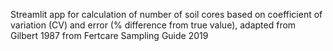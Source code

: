Streamlit app for calculation of number of soil cores based on coefficient of variation (CV) and error (% difference from true value), adapted from Gilbert 1987 from Fertcare Sampling Guide 2019